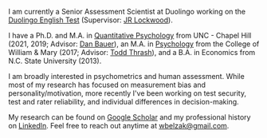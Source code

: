 I am currently a Senior Assessment Scientist at Duolingo working on the [Duolingo English Test](https://englishtest.duolingo.com/research) (Supervisor: [JR Lockwood](https://scholar.google.com/citations?user=Fp7I7aEAAAAJ&hl=en)).

I have a Ph.D. and M.A. in [Quantitative Psychology](https://quantpsych.unc.edu/) from UNC - Chapel Hill (2021, 2019; Advisor: [Dan Bauer](https://dbauer.web.unc.edu/)), an M.A. in [Psychology](https://www.wm.edu/as/psych-sciences/index.php) from the College of William & Mary (2017; Advisor: [Todd Thrash](https://www.wm.edu/as/psych-sciences/facultydirectory/thrash_t.php)), and a B.A. in Economics from N.C. State University (2013).

I am broadly interested in psychometrics and human assessment. While most of my research has focused on measurement bias and personality/motivation, more recently I've been working on test security, test and rater reliability, and individual differences in decision-making.

My research can be found on [Google Scholar](https://scholar.google.com/citations?hl=en&user=Lt-RGPwAAAAJ) and my professional history on [LinkedIn](https://www.linkedin.com/in/williambelzak/). Feel free to reach out anytime at <wbelzak@gmail.com>.
